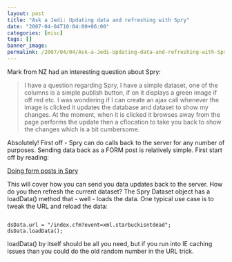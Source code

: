 ```yaml
---
layout: post
title: "Ask a Jedi: Updating data and refreshing with Spry"
date: "2007-04-04T10:04:00+06:00"
categories: [misc]
tags: []
banner_image: 
permalink: /2007/04/04/Ask-a-Jedi-Updating-data-and-refreshing-with-Spry
---
```


Mark from NZ had an interesting question about Spry:

<blockquote>
I have a question regarding Spry, I have a simple dataset, one of the columns is a simple publish button, if on it displays a green image if off red etc. I was wondering if I can create an ajax call whenever the image is clicked it updates the database and dataset to show my changes. At the moment, when it is clicked it browses away from the page performs the update then a cflocation to take you back to show the changes which is a bit cumbersome. 
</blockquote>

Absolutely! First off - Spry can do calls back to the server for any number of purposes. Sending data back as a FORM post is relatively simple. First start off by reading:

<a href="http://ray.camdenfamily.com/index.cfm/2007/1/29/Doing--form-Post-in-Spry-2">Doing form posts in Spry</a>

This will cover how you can send you data updates back to the server. How do you then refresh the current dataset? The Spry Dataset object has a loadData() method that - well - loads the data. One typical use case is to tweak the URL and reload the data:

<code>
dsData.url = "/index.cfm?event=xml.starbuckisntdead";
dsData.loadData();
</code>

loadData() by itself should be all you need, but if you run into IE caching issues than you could do the old random number in the URL trick.